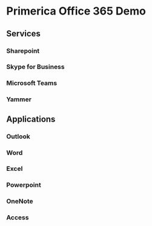 # Primerica Office 365 Demo

## Services
### Sharepoint
### Skype for Business
### Microsoft Teams
### Yammer

## Applications
### Outlook
### Word
### Excel
### Powerpoint
### OneNote
### Access
